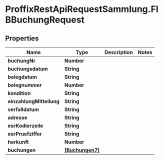 # ProffixRestApiRequestSammlung.FIBBuchungRequest

## Properties
Name | Type | Description | Notes
------------ | ------------- | ------------- | -------------
**buchungNr** | **Number** |  | 
**buchungsdatum** | **String** |  | 
**belegdatum** | **String** |  | 
**belegnummer** | **Number** |  | 
**kondition** | **String** |  | 
**einzahlungMitteilung** | **String** |  | 
**verfalldatum** | **String** |  | 
**adresse** | **String** |  | 
**esrKodierzeile** | **String** |  | 
**esrPruefziffer** | **String** |  | 
**herkunft** | **Number** |  | 
**buchungen** | [**[Buchungen7]**](Buchungen7.md) |  | 


